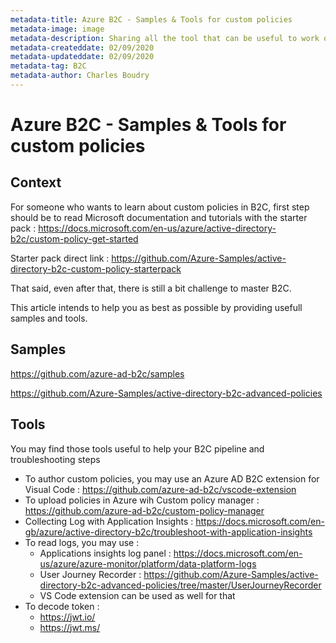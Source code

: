 ```yaml
---
metadata-title: Azure B2C - Samples & Tools for custom policies 
metadata-image: image
metadata-description: Sharing all the tool that can be useful to work on Azure AD B2C.
metadata-createddate: 02/09/2020
metadata-updateddate: 02/09/2020
metadata-tag: B2C
metadata-author: Charles Boudry
---
```


# Azure B2C - Samples & Tools for custom policies 

## Context

For someone who wants to learn about custom policies in B2C, first step should be to read Microsoft documentation and tutorials with the starter pack : 
https://docs.microsoft.com/en-us/azure/active-directory-b2c/custom-policy-get-started 

Starter pack direct link : 
https://github.com/Azure-Samples/active-directory-b2c-custom-policy-starterpack 

That said, even after that, there is still a bit challenge to master B2C. 

This article intends to help you as best as possible by providing usefull samples and tools.

## Samples

https://github.com/azure-ad-b2c/samples

https://github.com/Azure-Samples/active-directory-b2c-advanced-policies

## Tools

You may find those tools useful to help your B2C pipeline and troubleshooting steps
- To author custom policies, you may use an Azure AD B2C extension for Visual Code :  https://github.com/azure-ad-b2c/vscode-extension 
- To upload policies in Azure wih Custom policy manager :  https://github.com/azure-ad-b2c/custom-policy-manager 
- Collecting Log with Application Insights : https://docs.microsoft.com/en-gb/azure/active-directory-b2c/troubleshoot-with-application-insights 
- To read logs, you may use : 
  - Applications insights log panel : https://docs.microsoft.com/en-us/azure/azure-monitor/platform/data-platform-logs 
  - User Journey Recorder : https://github.com/Azure-Samples/active-directory-b2c-advanced-policies/tree/master/UserJourneyRecorder
  - VS Code extension can be used as well for that
- To decode token : 
  - https://jwt.io/ 
  - https://jwt.ms/
